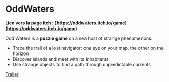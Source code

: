 # OddWaters

**Lien vers la page itch : [https://oddwaters.itch.io/game](https://oddwaters.itch.io/game)**



Odd Waters is a **puzzle game** on a sea host of strange phenomenons.

- Trace the trail of a lost navigator: one eye on your map, the other on the horizon
- Discover islands and meet with its inhabitants
- Use strange objects to find a path through unpredictable currents



[Trailer](https://www.youtube.com/watch?v=ZRqy94Mz80E)